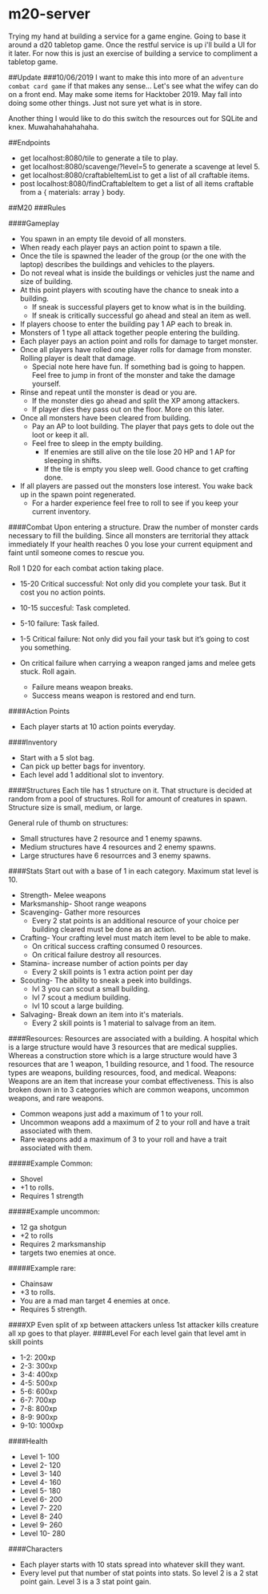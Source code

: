 # m20-server
Trying my hand at building a service for a game engine. Going to base it around a d20 tabletop game. Once the restful service is up i'll build a UI for it later. For now this is just an exercise of building a service to compliment a tabletop game.

##Update 
###10/06/2019 
I want to make this into more of an `adventure combat card game` if that makes any sense... Let's see what the wifey can do on a front end. May make some items for Hacktober 2019. May fall into doing some other things. Just not sure yet what is in store. 

Another thing I would like to do this switch the resources out for SQLite and knex. Muwahahahahahaha. 

##Endpoints 
* get localhost:8080/tile to generate a tile to play. 
* get localhost:8080/scavenge/?level=5 to generate a scavenge at level 5. 
* get localhost:8080/craftableItemList to get a list of all craftable items. 
* post localhost:8080/findCraftableItem to get a list of all items craftable from a { materials: array } body.

##M20
###Rules

####Gameplay
* You spawn in an empty tile devoid of all monsters.
* When ready each player pays an action point to spawn a tile. 
* Once the tile is spawned the leader of the group (or the one with the laptop) describes the buildings and vehicles to the players. 
* Do not reveal what is inside the buildings or vehicles just the name and size of building. 
* At this point players with scouting have the chance to sneak into a building.
    * If sneak is successful players get to know what is in the building. 
    * If sneak is critically successful go ahead and steal an item as well.
* If players choose to enter the building pay 1 AP each to break in. 
* Monsters of 1 type all attack together people entering the building. 
* Each player pays an action point and rolls for damage to target monster. 
* Once all players have rolled one player rolls for damage from monster. Rolling player is dealt that damage. 
    * Special note here have fun. If something bad is going to happen. Feel free to jump in front of the monster and take the damage yourself.
* Rinse and repeat until the monster is dead or you are. 
    * If the monster dies go ahead and split the XP among attackers.
    * If player dies they pass out on the floor. More on this later. 
* Once all monsters have been cleared from building.
    * Pay an AP to loot building. The player that pays gets to dole out the loot or keep it all.
    * Feel free to sleep in the empty building.
        * If enemies are still alive on the tile lose 20 HP and 1 AP for sleeping in shifts. 
        * If the tile is empty you sleep well. Good chance to get crafting done. 
* If all players are passed out the monsters lose interest. You wake back up in the spawn point regenerated. 
    * For a harder experience feel free to roll to see if you keep your current inventory. 

####Combat
Upon entering a structure. Draw the number of monster cards necessary to fill the building. Since all monsters are territorial they attack immediately
If your health reaches 0 you lose your current equipment and faint until someone comes to rescue you.

Roll 1 D20 for each combat action taking place.
* 15-20 Critical successful: Not only did you complete your task. But it cost you no action points.
* 10-15 succesful: Task completed.
* 5-10 failure: Task failed.
* 1-5 Critical failure: Not only did you fail your task but it’s going to cost you something.

* On critical failure when carrying a weapon ranged jams and melee gets stuck. Roll again. 
    * Failure means weapon breaks. 
    * Success means weapon is restored and end turn.

####Action Points
* Each player starts at 10 action points everyday.

####Inventory
* Start with a 5 slot bag.
* Can  pick up better bags for inventory.
* Each level add 1 additional slot to inventory.
 
####Structures
Each tile has 1 structure on it.
That structure is decided at random from a pool of structures. Roll for amount of creatures in spawn.
Structure size is small, medium, or large.

General rule of thumb on structures: 
* Small structures have 2 resource and 1 enemy spawns.
* Medium structures have 4 resources and 2 enemy spawns.
* Large structures have 6 resourrces and 3 enemy spawns.

####Stats
Start out with a base of 1 in each category.
Maximum stat level is 10. 

* Strength- Melee weapons
* Marksmanship- Shoot range weapons
* Scavenging- Gather more resources
	* Every 2 stat points is an additional resource of your choice per building cleared must be done as an action.
* Crafting- Your crafting level must match item level to be able to make. 
    * On critical success crafting consumed 0 resources. 
    * On critical failure destroy all resources. 
* Stamina- increase number of action points per day
	* Every 2 skill points is 1 extra action point per day
* Scouting- The ability to sneak a peek into buildings.
    * lvl 3 you can scout a small building.
    * lvl 7 scout a medium building. 
    * lvl 10 scout a large building.
* Salvaging- Break down an item into it's materials. 
    * Every 2 skill points is 1 material to salvage from an item. 
    
####Resources:
Resources are associated with a building. A hospital which is a large structure would have 3 resources that are medical supplies. Whereas a construction store which is a large structure would have 3 resources that are 1 weapon, 1 building resource, and 1 food.
The resource types are weapons, building resources, food, and medical.
Weapons:
Weapons are an item that increase your combat effectiveness. This is also broken down in to 3 categories which are common weapons, uncommon weapons, and rare weapons.
* Common weapons just add a maximum of 1 to your roll.
* Uncommon weapons add a maximum of 2 to your roll and have a trait associated with them.
* Rare weapons add a maximum of 3 to your roll and have a trait associated with them.

#####Example Common:
* Shovel
* +1 to rolls.
* Requires 1 strength

#####Example uncommon:
* 12 ga shotgun
* +2 to rolls
* Requires 2 marksmanship
* targets two enemies at once.

#####Example rare:
* Chainsaw
* +3 to rolls.
* You are a mad man target 4 enemies at once.
* Requires 5 strength.

####XP
Even split of xp between attackers unless 1st attacker kills creature all xp goes to that player.
####Level
For each level gain that level amt in skill points
* 1-2: 200xp
* 2-3: 300xp
* 3-4: 400xp
* 4-5: 500xp
* 5-6: 600xp
* 6-7: 700xp
* 7-8: 800xp
* 8-9: 900xp
* 9-10: 1000xp

####Health
* Level 1- 100
* Level 2- 120
* Level 3- 140
* Level 4- 160
* Level 5- 180
* Level 6- 200
* Level 7- 220
* Level 8- 240
* Level 9- 260
* Level 10- 280

####Characters
* Each player starts with 10 stats spread into whatever skill they want.
* Every level put that number of stat points into stats. So level 2 is a 2 stat point gain. Level 3 is a 3 stat point gain. 